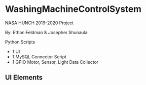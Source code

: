 # WashingMachineControlSystem

NASA HUNCH 2019-2020 Project

By:
Ethan Feldman & Josepher Shunaula

Python Scripts
- 1 UI
- 1 MySQL Connector Script
- 1 GPIO Motor, Sensor, Light Data Collector

UI Elements
-
